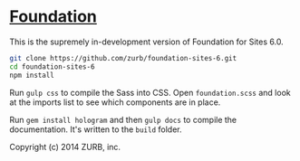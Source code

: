 # [Foundation](http://foundation.zurb.com)

This is the supremely in-development version of Foundation for Sites 6.0.

```bash
git clone https://github.com/zurb/foundation-sites-6.git
cd foundation-sites-6
npm install
```

Run `gulp css` to compile the Sass into CSS. Open `foundation.scss` and look at the imports list to see which components are in place.

Run `gem install hologram` and then `gulp docs` to compile the documentation. It's written to the `build` folder.

Copyright (c) 2014 ZURB, inc.
